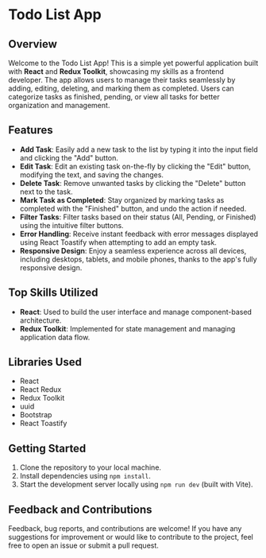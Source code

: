 # Todo List App


## Overview

Welcome to the Todo List App! This is a simple yet powerful application built with **React** and **Redux Toolkit**, showcasing my skills as a frontend developer. The app allows users to manage their tasks seamlessly by adding, editing, deleting, and marking them as completed. Users can categorize tasks as finished, pending, or view all tasks for better organization and management.


## Features

- **Add Task**: Easily add a new task to the list by typing it into the input field and clicking the "Add" button.
- **Edit Task**: Edit an existing task on-the-fly by clicking the "Edit" button, modifying the text, and saving the changes.
- **Delete Task**: Remove unwanted tasks by clicking the "Delete" button next to the task.
- **Mark Task as Completed**: Stay organized by marking tasks as completed with the "Finished" button, and undo the action if needed.
- **Filter Tasks**: Filter tasks based on their status (All, Pending, or Finished) using the intuitive filter buttons.
- **Error Handling**: Receive instant feedback with error messages displayed using React Toastify when attempting to add an empty task.
- **Responsive Design**: Enjoy a seamless experience across all devices, including desktops, tablets, and mobile phones, thanks to the app's fully responsive design.


## Top Skills Utilized

- **React**: Used to build the user interface and manage component-based architecture.
- **Redux Toolkit**: Implemented for state management and managing application data flow.


## Libraries Used

- React
- React Redux
- Redux Toolkit
- uuid
- Bootstrap
- React Toastify


## Getting Started

1. Clone the repository to your local machine.
2. Install dependencies using `npm install`.
3. Start the development server locally using `npm run dev` (built with Vite).


## Feedback and Contributions

Feedback, bug reports, and contributions are welcome! If you have any suggestions for improvement or would like to contribute to the project, feel free to open an issue or submit a pull request.